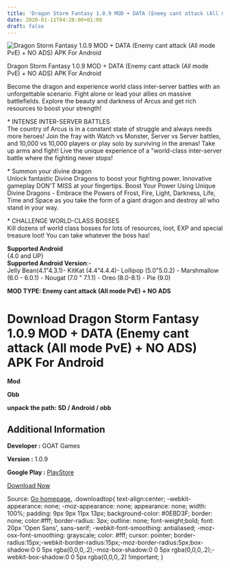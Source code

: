```yaml
---
title: 'Dragon Storm Fantasy 1.0.9 MOD + DATA (Enemy cant attack (All mode PvE) + NO ADS) APK For Android'
date: 2020-01-11T04:28:00+01:00
draft: false
---
```


![Dragon Storm Fantasy 1.0.9 MOD + DATA (Enemy cant attack (All mode PvE) + NO ADS) APK For Android](https://i0.wp.com/apkhome.net/wp-content/uploads/2020/01/Dragon-Storm-Fantasy-1.0.9-MOD-Enemy-cant-attack-All-mode-PvE-NO-ADS.jpg "Dragon Storm Fantasy 1.0.9 MOD + DATA (Enemy cant attack (All mode PvE) + NO ADS) APK For Android")

  

Dragon Storm Fantasy 1.0.9 MOD + DATA (Enemy cant attack (All mode PvE) + NO ADS) APK For Android

Become the dragon and experience world class inter-server battles with an unforgettable scenario. Fight alone or lead your allies on massive battlefields. Explore the beauty and darkness of Arcus and get rich resources to boost your strength!

\* INTENSE INTER-SERVER BATTLES  
The country of Arcus is in a constant state of struggle and always needs more heroes! Join the fray with Watch vs Monster, Server vs Server battles, and 10,000 vs 10,000 players or play solo by surviving in the arenas! Take up arms and fight! Live the unique experience of a "world-class inter-server battle where the fighting never stops!

\* Summon your divine dragon  
Unlock fantastic Divine Dragons to boost your fighting power. Innovative gameplay DON'T MISS at your fingertips. Boost Your Power Using Unique Divine Dragons - Embrace the Powers of Frost, Fire, Light, Darkness, Life, Time and Space as you take the form of a giant dragon and destroy all who stand in your way.

\* CHALLENGE WORLD-CLASS BOSSES  
Kill dozens of world class bosses for lots of resources, loot, EXP and special treasure loot! You can take whatever the boss has!

**Supported Android**  
{4.0 and UP}  
**Supported Android Version**:-  
Jelly Bean(4.1"4.3.1)- KitKat (4.4"4.4.4)- Lollipop (5.0"5.0.2) - Marshmallow (6.0 - 6.0.1) - Nougat (7.0 " 7.1.1) - Oreo (8.0-8.1) - Pie (9.0)

**MOD TYPE: Enemy cant attack (All mode PvE) + NO ADS**

Download Dragon Storm Fantasy 1.0.9 MOD + DATA (Enemy cant attack (All mode PvE) + NO ADS) APK For Android
==========================================================================================================

**Mod**

**Obb**

**unpack the path: SD / Android / obb**

Additional Information
----------------------

**Developer :** GOAT Games

**Version :** 1.0.9

**Google Play :** [PlayStore](https://play.google.com/store/apps/details?id=com.dsfgland.goat)

  

[Download Now](https://store4app.co/post/dragon-storm-fantasy-1-0-9-mod-data-enemy-cant-attack-all-mode-pve-no-ads-apk-for-android_1578665436)

  
Source: [Go homepage.](https://store4app.co/post/dragon-storm-fantasy-1-0-9-mod-data-enemy-cant-attack-all-mode-pve-no-ads-apk-for-android_1578665436) .downloadtop{ text-align:center; -webkit-appearance: none; -moz-appearance: none; appearance: none; width: 100%; padding: 9px 9px 11px 13px; background-color: #0EBD3F; border: none; color:#fff; border-radius: 3px; outline: none; font-weight;bold; font: 20px 'Open Sans', sans-serif; -webkit-font-smoothing: antialiased; -moz-osx-font-smoothing: grayscale; color: #fff; cursor: pointer; border-radius:15px;-webkit-border-radius:15px;-moz-border-radius:5px;box-shadow:0 0 5px rgba(0,0,0,.2);-moz-box-shadow:0 0 5px rgba(0,0,0,.2);-webkit-box-shadow:0 0 5px rgba(0,0,0,.2) !important; }